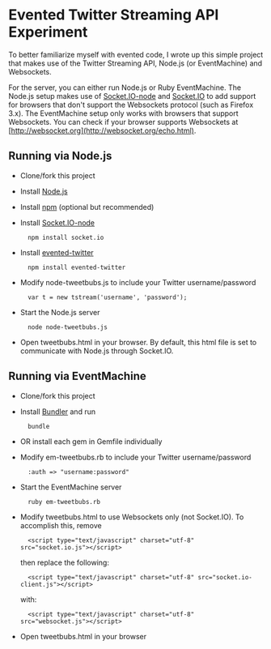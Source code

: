 Evented Twitter Streaming API Experiment
========================================

To better familiarize myself with evented code, I wrote up this simple project that makes use of the Twitter Streaming API, Node.js (or EventMachine) and Websockets.

For the server, you can either run Node.js or Ruby EventMachine. The Node.js setup makes use of [Socket.IO-node](https://github.com/LearnBoost/Socket.IO-node) and [Socket.IO](https://github.com/LearnBoost/Socket.IO) to add support for browsers that don't support the Websockets protocol (such as Firefox 3.x). The EventMachine setup only works with browsers that support Websockets. You can check if your browser supports Websockets at [http://websocket.org](http://websocket.org/echo.html).

Running via Node.js
-------------------

* Clone/fork this project
* Install [Node.js](https://github.com/ry/node)
* Install [npm](https://github.com/isaacs/npm) (optional but recommended)
* Install [Socket.IO-node](https://github.com/LearnBoost/Socket.IO-node)

        npm install socket.io

* Install [evented-twitter](https://github.com/polotek/evented-twitter)

        npm install evented-twitter

* Modify node-tweetbubs.js to include your Twitter username/password

        var t = new tstream('username', 'password');

* Start the Node.js server

        node node-tweetbubs.js
        
* Open tweetbubs.html in your browser. By default, this html file is set to communicate with Node.js through Socket.IO.

Running via EventMachine
------------------------

* Clone/fork this project
* Install [Bundler](http://gembundler.com/) and run

        bundle
        
* OR install each gem in Gemfile individually
* Modify em-tweetbubs.rb to include your Twitter username/password

        :auth => "username:password"

* Start the EventMachine server
  
        ruby em-tweetbubs.rb

* Modify tweetbubs.html to use Websockets only (not Socket.IO). To accomplish this, remove

        <script type="text/javascript" charset="utf-8" src="socket.io.js"></script>

    then replace the following:

        <script type="text/javascript" charset="utf-8" src="socket.io-client.js"></script>

    with:

        <script type="text/javascript" charset="utf-8" src="websocket.js"></script>

* Open tweetbubs.html in your browser
